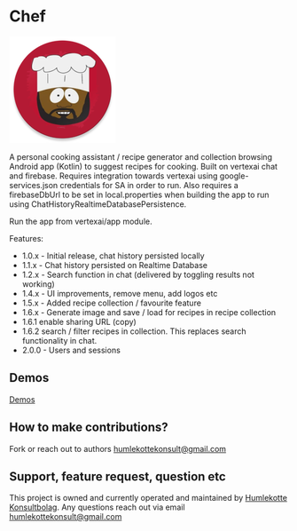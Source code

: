 # Chef

![App Icon](vertexai/app/src/main/res/mipmap-xxxhdpi/ic_launcher_new_round.webp)

A personal cooking assistant / recipe generator and collection browsing Android app (Kotlin) to
suggest recipes for cooking. Built on vertexai chat and
firebase. Requires integration towards
vertexai using google-services.json credentials for SA in order to run.
Also requires a firebaseDbUrl to be set in local.properties when building the app to run using
ChatHistoryRealtimeDatabasePersistence.

Run the app from vertexai/app module.

Features:

- 1.0.x - Initial release, chat history persisted locally
- 1.1.x - Chat history persisted on Realtime Database
- 1.2.x - Search function in chat (delivered by toggling results not working)
- 1.4.x - UI improvements, remove menu, add logos etc
- 1.5.x - Added recipe collection / favourite feature
- 1.6.x - Generate image and save / load for recipes in recipe collection
- 1.6.1 enable sharing URL (copy)
- 1.6.2 search / filter recipes in collection. This replaces search functionality in chat.
- 2.0.0 - Users and sessions

## Demos

[Demos](https://www.youtube.com/playlist?list=PL3z3ETRVg-c4teb_hZ8OzLwx7ySJKoB1Q)

## How to make contributions?

Fork or reach out to authors humlekottekonsult@gmail.com

## Support, feature request, question etc

This project is owned and currently operated and maintained
by [Humlekotte Konsultbolag](https://www.humlekotte.nu). Any questions reach out via email
humlekottekonsult@gmail.com
